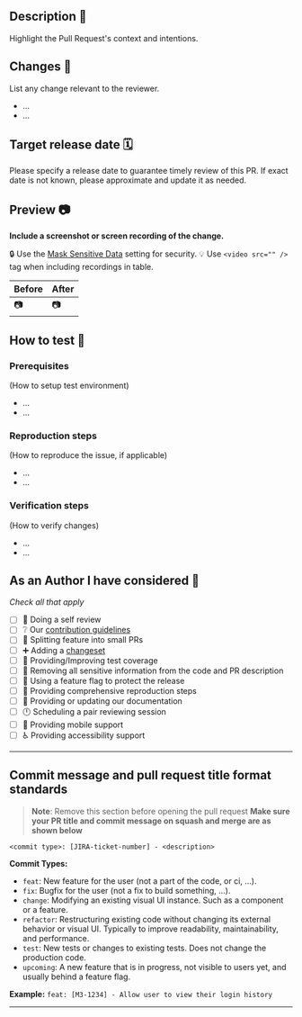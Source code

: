 ## Description 📝
Highlight the Pull Request's context and intentions.

## Changes  🔄
List any change relevant to the reviewer.
- ...
- ...

## Target release date 🗓️
Please specify a release date to guarantee timely review of this PR. If exact date is not known, please approximate and update it as needed.

## Preview 📷
**Include a screenshot or screen recording of the change.**

:lock: Use the [Mask Sensitive Data](https://cloud.linode.com/profile/settings) setting for security.
:bulb: Use `<video src="" />` tag when including recordings in table.

| Before  | After   |
| ------- | ------- |
| 📷 | 📷 |

## How to test 🧪

### Prerequisites
(How to setup test environment)
- ...
- ...

### Reproduction steps
(How to reproduce the issue, if applicable)
- ...
- ...

### Verification steps
(How to verify changes)
- ...
- ...

## As an Author I have considered 🤔

*Check all that apply*

- [ ] 👀 Doing a self review
- [ ] ❔ Our [contribution guidelines](https://github.com/linode/manager/blob/develop/docs/CONTRIBUTING.md)
- [ ] 🤏 Splitting feature into small PRs
- [ ] ➕ Adding a [changeset](https://github.com/linode/manager/blob/develop/docs/CONTRIBUTING.md#writing-a-changeset)
- [ ] 🧪 Providing/Improving test coverage
- [ ] 🔐 Removing all sensitive information from the code and PR description
- [ ] 🚩 Using a feature flag to protect the release
- [ ] 👣 Providing comprehensive reproduction steps
- [ ] 📑 Providing or updating our documentation
- [ ] 🕛 Scheduling a pair reviewing session
- [ ] 📱 Providing mobile support
- [ ] ♿  Providing accessibility support

---
## Commit message and pull request title format standards

> **Note**: Remove this section before opening the pull request
**Make sure your PR title and commit message on squash and merge are as shown below**

`<commit type>: [JIRA-ticket-number] - <description>`

**Commit Types:**
- `feat`: New feature for the user (not a part of the code, or ci, ...).
- `fix`: Bugfix for the user (not a fix to build something, ...).
- `change`: Modifying an existing visual UI instance. Such as a component or a feature.
- `refactor`: Restructuring existing code without changing its external behavior or visual UI. Typically to improve readability, maintainability, and performance.
- `test`: New tests or changes to existing tests. Does not change the production code.
- `upcoming`: A new feature that is in progress, not visible to users yet, and usually behind a feature flag.

**Example:** `feat: [M3-1234] - Allow user to view their login history`

---

